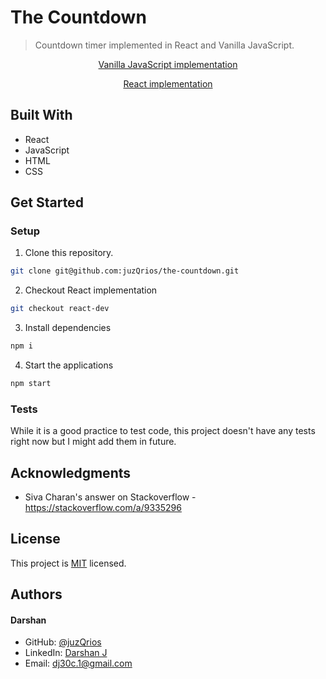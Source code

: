# The Countdown

> Countdown timer implemented in React and Vanilla JavaScript.

<p align="center">
  <a href="https://juzQrios.github.io/the-countdown/">Vanilla JavaScript implementation</a>
</p>


<p align="center">
  <a href="https://brave-rosalind-36f008.netlify.com/">React implementation</a>
</p>

## Built With

* React
* JavaScript
* HTML
* CSS

## Get Started

### Setup

1. Clone this repository.

```bash
git clone git@github.com:juzQrios/the-countdown.git
```

2. Checkout React implementation

```bash
git checkout react-dev
```

3. Install dependencies

```bash
npm i
```

4. Start the applications

```bash
npm start
```

### Tests

While it is a good practice to test code, this project doesn't have any tests right now but I might add them in future.

## Acknowledgments

* Siva Charan's answer on Stackoverflow - https://stackoverflow.com/a/9335296

## License

This project is [MIT](./LICENSE) licensed.

## Authors

#### Darshan

* GitHub: [@juzQrios](https://github.com/juzQrios)
* LinkedIn: [Darshan J](https://www.linkedin.com/in/jayadevdarshan/)
* Email: <dj30c.1@gmail.com>
